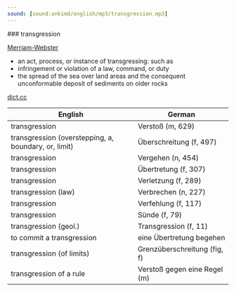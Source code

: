 ```yaml
---
sound: [sound:ankimd/english/mp3/transgression.mp3]
---
```


\### transgression

[Merriam-Webster](https://www.merriam-webster.com/dictionary/transgression)

- an act, process, or instance of transgressing: such as
- infringement or violation of a law, command, or duty
- the spread of the sea over land areas and the consequent unconformable deposit of sediments on older rocks

[dict.cc](https://www.dict.cc/transgression)

| English        | German       |
| -------------- | ------------ |
| transgression | Verstoß (m, 629) |
| transgression (overstepping, a, boundary, or, limit) | Überschreitung (f, 497) |
| transgression | Vergehen (n, 454) |
| transgression | Übertretung (f, 307) |
| transgression | Verletzung (f, 289) |
| transgression (law) | Verbrechen (n, 227) |
| transgression | Verfehlung (f, 117) |
| transgression | Sünde (f, 79) |
| transgression (geol.) | Transgression (f, 11) |
| to commit a transgression | eine Übertretung begehen |
| transgression (of limits) | Grenzüberschreitung (fig, f) |
| transgression of a rule | Verstoß gegen eine Regel (m) |
